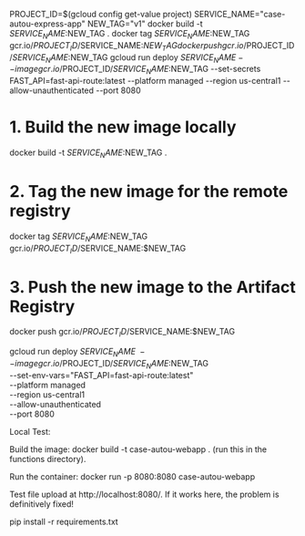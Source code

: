 PROJECT_ID=$(gcloud config get-value project)
SERVICE_NAME="case-autou-express-app"
NEW_TAG="v1"
docker build -t $SERVICE_NAME:$NEW_TAG .
docker tag $SERVICE_NAME:$NEW_TAG gcr.io/$PROJECT_ID/$SERVICE_NAME:$NEW_TAG
docker push gcr.io/$PROJECT_ID/$SERVICE_NAME:$NEW_TAG
gcloud run deploy $SERVICE_NAME   --image gcr.io/$PROJECT_ID/$SERVICE_NAME:$NEW_TAG   --set-secrets FAST_API=fast-api-route:latest   --platform managed   --region us-central1   --allow-unauthenticated   --port 8080

# 1. Build the new image locally
docker build -t $SERVICE_NAME:$NEW_TAG .

# 2. Tag the new image for the remote registry
docker tag $SERVICE_NAME:$NEW_TAG gcr.io/$PROJECT_ID/$SERVICE_NAME:$NEW_TAG

# 3. Push the new image to the Artifact Registry
docker push gcr.io/$PROJECT_ID/$SERVICE_NAME:$NEW_TAG

gcloud run deploy $SERVICE_NAME \
  --image gcr.io/$PROJECT_ID/$SERVICE_NAME:$NEW_TAG \
  --set-env-vars="FAST_API=fast-api-route:latest" \
  --platform managed \
  --region us-central1 \
  --allow-unauthenticated \
  --port 8080

Local Test:

Build the image: docker build -t case-autou-webapp . (run this in the functions directory).

Run the container: docker run -p 8080:8080 case-autou-webapp

Test file upload at http://localhost:8080/. If it works here, the problem is definitively fixed!


pip install -r requirements.txt